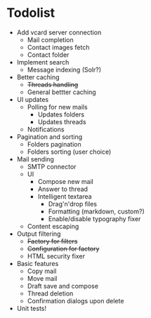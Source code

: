 # Todolist

 *  Add vcard server connection
     *  Mail completion
     *  Contact images fetch
     *  Contact folder
 *  Implement search
     *  Message indexing (Solr?)
 *  Better caching
     *  <strike>Threads handling</strike>
     *  General bettter caching
 *  UI updates
     *  Polling for new mails
         *  Updates folders
         *  Updates threads
     *  Notifications
 *  Pagination and sorting
     *  Folders pagination
     *  Folders sorting (user choice)
 *  Mail sending
     *  SMTP connector
     *  UI
         *  Compose new mail
         *  Answer to thread
         *  Intelligent textarea
             * Drag'n'drop files
             * Formatting (markdown, custom?)
             * Enable/disable typography fixer
     *  Content escaping
 *  Output filtering
     *  <strike>Factory for filters</strike>
     *  <strike>Configuration for factory</strike>
     *  HTML security fixer
 *  Basic features
     * 	Copy mail
     *  Move mail
     *  Draft save and compose
     *  Thread deletion
     *  Confirmation dialogs upon delete
 *  Unit tests!

